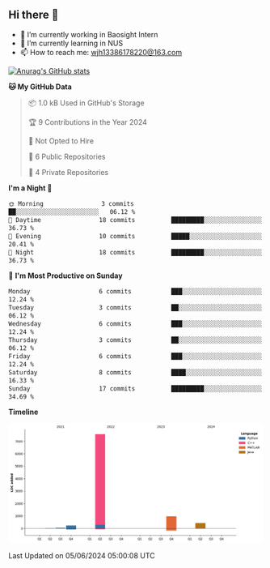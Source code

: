 ## Hi there 👋

- 🔭 I’m currently working in Baosight Intern
- 🌱 I’m currently learning in NUS
- 📫 How to reach me: wjh13386178220@163.com

[![Anurag's GitHub stats](https://github-readme-stats.vercel.app/api?username=wuhu-wang)](https://github.com/anuraghazra/github-readme-stats)

<!--START_SECTION:waka-->

**🐱 My GitHub Data** 

> 📦 1.0 kB Used in GitHub's Storage 
 > 
> 🏆 9 Contributions in the Year 2024
 > 
> 🚫 Not Opted to Hire
 > 
> 📜 6 Public Repositories 
 > 
> 🔑 4 Private Repositories 
 > 
**I'm a Night 🦉** 

```text
🌞 Morning                3 commits           ██░░░░░░░░░░░░░░░░░░░░░░░   06.12 % 
🌆 Daytime                18 commits          █████████░░░░░░░░░░░░░░░░   36.73 % 
🌃 Evening                10 commits          █████░░░░░░░░░░░░░░░░░░░░   20.41 % 
🌙 Night                  18 commits          █████████░░░░░░░░░░░░░░░░   36.73 % 
```
📅 **I'm Most Productive on Sunday** 

```text
Monday                   6 commits           ███░░░░░░░░░░░░░░░░░░░░░░   12.24 % 
Tuesday                  3 commits           ██░░░░░░░░░░░░░░░░░░░░░░░   06.12 % 
Wednesday                6 commits           ███░░░░░░░░░░░░░░░░░░░░░░   12.24 % 
Thursday                 3 commits           ██░░░░░░░░░░░░░░░░░░░░░░░   06.12 % 
Friday                   6 commits           ███░░░░░░░░░░░░░░░░░░░░░░   12.24 % 
Saturday                 8 commits           ████░░░░░░░░░░░░░░░░░░░░░   16.33 % 
Sunday                   17 commits          █████████░░░░░░░░░░░░░░░░   34.69 % 
```





**Timeline**

![Lines of Code chart](https://raw.githubusercontent.com/wuhu-wang/wuhu-wang/main/assets/bar_graph.png)


 Last Updated on 05/06/2024 05:00:08 UTC
<!--END_SECTION:waka-->